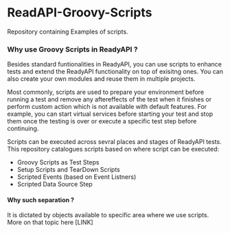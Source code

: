 # ReadAPI-Groovy-Scripts
Repository containing Examples of scripts.

### Why use Groovy Scripts in ReadyAPI ?

Besides standard funtionalities in ReadyAPI, you can use scripts to enhance tests and extend the ReadyAPI functionality on top of exisitng ones. You can also create your own modules and reuse them in multiple projects.

Most commonly, scripts are used to prepare your environment before running a test and remove any aftereffects of the test when it finishes or perform custom action which is not available with default features. 
For example, you can start virtual services before starting your test and stop them once the testing is over or execute a specific test step before continuing.

Scripts can be executed across sevral places and stages of ReadyAPI tests. This repository catalogues scripts based on where script can be executed:
- Groovy Scripts as Test Steps
- Setup Scripts and TearDown Scripts
- Scripted Events (based on Event Listners)
- Scripted Data Source Step

#### Why such separation ?
It is dictated by objects available to specific area where we use scripts. 
More on that topic here [LINK]
